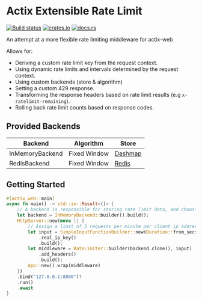 # Actix Extensible Rate Limit

[![Build status](https://github.com/jacob-pro/actix-extensible-rate-limit/actions/workflows/rust.yml/badge.svg)](https://github.com/jacob-pro/actix-extensible-rate-limit/actions)
[![crates.io](https://img.shields.io/crates/v/actix-extensible-rate-limit.svg)](https://crates.io/crates/actix-extensible-rate-limit)
[![docs.rs](https://docs.rs/actix-extensible-rate-limit/badge.svg)](https://docs.rs/actix-extensible-rate-limit/latest/actix_extensible_rate_limit/)

An attempt at a more flexible rate limiting middleware for actix-web

Allows for:

- Deriving a custom rate limit key from the request context.
- Using dynamic rate limits and intervals determined by the request context.
- Using custom backends (store & algorithm)
- Setting a custom 429 response.
- Transforming the response headers based on rate limit results (e.g `x-ratelimit-remaining`).
- Rolling back rate limit counts based on response codes.

## Provided Backends

| Backend         | Algorithm    | Store                                          |
|-----------------|--------------|------------------------------------------------|
| InMemoryBackend | Fixed Window | [Dashmap](https://github.com/xacrimon/dashmap) |
| RedisBackend    | Fixed Window | [Redis](https://github.com/mitsuhiko/redis-rs) |

## Getting Started

```rust
#[actix_web::main]
async fn main() -> std::io::Result<()> {
    // A backend is responsible for storing rate limit data, and choosing whether to allow/deny requests
    let backend = InMemoryBackend::builder().build();
    HttpServer::new(move || {
        // Assign a limit of 5 requests per minute per client ip address
        let input = SimpleInputFunctionBuilder::new(Duration::from_secs(60), 5)
            .real_ip_key()
            .build();
        let middleware = RateLimiter::builder(backend.clone(), input)
            .add_headers()
            .build();
        App::new().wrap(middleware)
    })
    .bind("127.0.0.1:8080")?
    .run()
    .await
}
```
